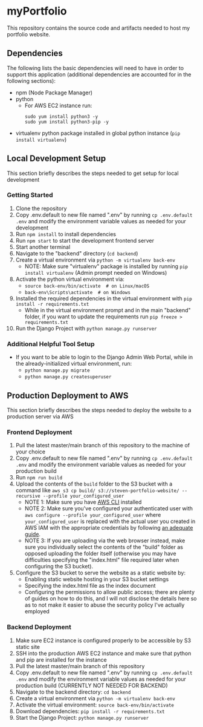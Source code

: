 # myPortfolio
This repository contains the source code and artifacts needed to host my portfolio website.

## Dependencies
The following lists the basic dependencies will need to have in order to support this application (additional dependencies are accounted for in the following sections):
* npm (Node Package Manager)
* python
    * For AWS EC2 instance run:
        ```
        sudo yum install python3 -y
        sudo yum install python3-pip -y
        ```
* virtualenv python package installed in global python instance (`pip install virtualenv`)

## Local Development Setup
This section briefly describes the steps needed to get setup for local development

### Getting Started
1. Clone the repository
2. Copy .env.default to new file named ".env" by running `cp .env.default .env` and modify the environment variable values as needed for your development
3. Run `npm install` to install dependencies
4. Run `npm start` to start the development frontend server
5. Start another terminal
6. Navigate to the "backend" directory (`cd backend`)
7. Create a virtual environment via `python -m virtualenv back-env`
    * NOTE: Make sure "virtualenv" package is installed by running `pip install virtualenv` (Admin prompt needed on Windows)
8. Activate the python virtual environment via:
    * `source back-env/bin/activate  # on Linux/macOS`
    * `back-env\Scripts\activate  # on Windows`
9. Installed the required dependencies in the virtual environment with `pip install -r requirements.txt`
    * While in the virtual environment prompt and in the main "backend" folder, if you want to update the requirements run `pip freeze > requirements.txt`
10. Run the Django Project with `python manage.py runserver`

### Additional Helpful Tool Setup
- If you want to be able to login to the Django Admin Web Portal, while in the already-initialized virtual environment, run:
    * `python manage.py migrate`
    * `python manage.py createsuperuser`

## Production Deployment to AWS
This section briefly describes the steps needed to deploy the website to a production server via AWS

### Frontend Deployment
1. Pull the latest master/main branch of this repository to the machine of your choice
2. Copy .env.default to new file named ".env" by running `cp .env.default .env` and modify the environment variable values as needed for your production build
3. Run `npm run build`
4. Upload the contents of the `build` folder to the S3 bucket with a command like `aws s3 cp build/ s3://steven-portfolio-website/ --recursive --profile your_configured_user`
    * NOTE 1: Make sure you have [AWS CLI](https://docs.aws.amazon.com/cli/latest/userguide/getting-started-install.html) installed
    * NOTE 2: Make sure you've configured your authenticated user with `aws configure --profile your_configured_user` where `your_configured_user` is replaced with the actual user you created in AWS IAM with the appropriate credentials by following [an adequate guide](https://learnaws.io/blog/use-aws-cli-in-windows).
    * NOTE 3: If you are uploading via the web browser instead, make sure you individually select the contents of the "build" folder as opposed uploading the folder itself (otherwise you may have difficulties specifying the "index.html" file required later when configuring the S3 bucket).
5. Configure the S3 bucket to serve the website as a static website by:
    * Enabling static website hosting in your S3 bucket settings
    * Specifying the index.html file as the index document
    * Configuring the permissions to allow public access; there are plenty of guides on how to do this, and I will not disclose the details here so as to not make it easier to abuse the security policy I've actually employed

### Backend Deployment
1. Make sure EC2 instance is configured properly to be accessible by S3 static site
2. SSH into the production AWS EC2 instance and make sure that python and pip are installed for the instance
3. Pull the latest master/main branch of this repository
4. Copy .env.default to new file named ".env" by running `cp .env.default .env` and modify the environment variable values as needed for your production build (CURRENTLY NOT NEEDED FOR BACKEND)
5. Navigate to the backend directory: `cd backend`
6. Create a virtual environment via `python -m virtualenv back-env`
7. Activate the virtual environment: `source back-env/bin/activate`
8. Download dependencies: `pip install -r requirements.txt`
9. Start the Django Project: `python manage.py runserver`
